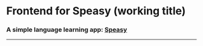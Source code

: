 # Frontend for Speasy (working title)

### A simple language learning app: [Speasy](speasy.pages.dev)

***

